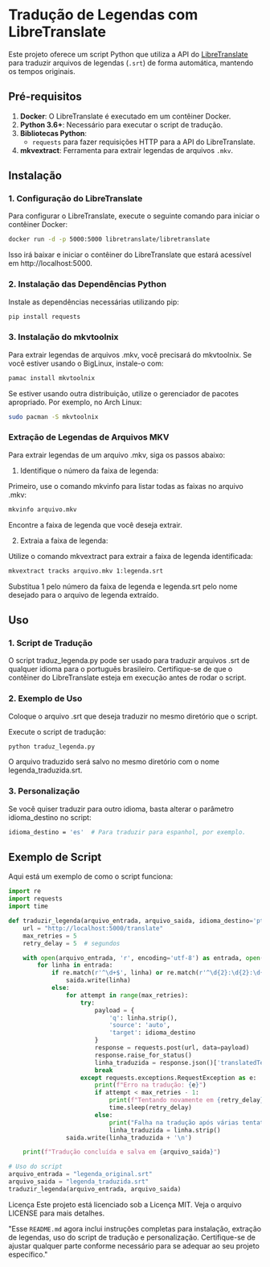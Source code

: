 # Tradução de Legendas com LibreTranslate

Este projeto oferece um script Python que utiliza a API do [LibreTranslate](https://libretranslate.com/) para traduzir arquivos de legendas (`.srt`) de forma automática, mantendo os tempos originais.

## Pré-requisitos

1. **Docker**: O LibreTranslate é executado em um contêiner Docker.
2. **Python 3.6+**: Necessário para executar o script de tradução.
3. **Bibliotecas Python**: 
   - `requests` para fazer requisições HTTP para a API do LibreTranslate.
4. **mkvextract**: Ferramenta para extrair legendas de arquivos `.mkv`.

## Instalação

### 1. Configuração do LibreTranslate

Para configurar o LibreTranslate, execute o seguinte comando para iniciar o contêiner Docker:

```bash
docker run -d -p 5000:5000 libretranslate/libretranslate
```
Isso irá baixar e iniciar o contêiner do LibreTranslate que estará acessível em http://localhost:5000.

### 2. Instalação das Dependências Python

Instale as dependências necessárias utilizando pip:

```bash
pip install requests
```

### 3. Instalação do mkvtoolnix

Para extrair legendas de arquivos .mkv, você precisará do mkvtoolnix. Se você estiver usando o BigLinux, instale-o com:

```bash
pamac install mkvtoolnix
```

Se estiver usando outra distribuição, utilize o gerenciador de pacotes apropriado. Por exemplo, no Arch Linux:

```bash
sudo pacman -S mkvtoolnix
```

### Extração de Legendas de Arquivos MKV

Para extrair legendas de um arquivo .mkv, siga os passos abaixo:

1. Identifique o número da faixa de legenda:

Primeiro, use o comando mkvinfo para listar todas as faixas no arquivo .mkv:

```bash
mkvinfo arquivo.mkv
```

Encontre a faixa de legenda que você deseja extrair.

2. Extraia a faixa de legenda:

Utilize o comando mkvextract para extrair a faixa de legenda identificada:
```bash
mkvextract tracks arquivo.mkv 1:legenda.srt
```

Substitua 1 pelo número da faixa de legenda e legenda.srt pelo nome desejado para o arquivo de legenda extraído.

## Uso
### 1. Script de Tradução
O script traduz_legenda.py pode ser usado para traduzir arquivos .srt de qualquer idioma para o português brasileiro. Certifique-se de que o contêiner do LibreTranslate esteja em execução antes de rodar o script.

### 2. Exemplo de Uso
Coloque o arquivo .srt que deseja traduzir no mesmo diretório que o script.

Execute o script de tradução:

```bash
python traduz_legenda.py
```

O arquivo traduzido será salvo no mesmo diretório com o nome legenda_traduzida.srt.

### 3. Personalização
Se você quiser traduzir para outro idioma, basta alterar o parâmetro idioma_destino no script:

```bash
idioma_destino = 'es'  # Para traduzir para espanhol, por exemplo.
```

## Exemplo de Script

Aqui está um exemplo de como o script funciona:

```python
import re
import requests
import time

def traduzir_legenda(arquivo_entrada, arquivo_saida, idioma_destino='pt'):
    url = "http://localhost:5000/translate"
    max_retries = 5
    retry_delay = 5  # segundos

    with open(arquivo_entrada, 'r', encoding='utf-8') as entrada, open(arquivo_saida, 'w', encoding='utf-8') as saida:
        for linha in entrada:
            if re.match(r'^\d+$', linha) or re.match(r'^\d{2}:\d{2}:\d{2},\d{3} --> \d{2}:\d{2}:\d{2},\d{3}$', linha):
                saida.write(linha)
            else:
                for attempt in range(max_retries):
                    try:
                        payload = {
                            'q': linha.strip(),
                            'source': 'auto',
                            'target': idioma_destino
                        }
                        response = requests.post(url, data=payload)
                        response.raise_for_status()
                        linha_traduzida = response.json()['translatedText']
                        break
                    except requests.exceptions.RequestException as e:
                        print(f"Erro na tradução: {e}")
                        if attempt < max_retries - 1:
                            print(f"Tentando novamente em {retry_delay} segundos...")
                            time.sleep(retry_delay)
                        else:
                            print("Falha na tradução após várias tentativas. Usando a linha original.")
                            linha_traduzida = linha.strip()
                saida.write(linha_traduzida + '\n')

    print(f"Tradução concluída e salva em {arquivo_saida}")

# Uso do script
arquivo_entrada = "legenda_original.srt"
arquivo_saida = "legenda_traduzida.srt"
traduzir_legenda(arquivo_entrada, arquivo_saida)

```

Licença
Este projeto está licenciado sob a Licença MIT. Veja o arquivo LICENSE para mais detalhes.

"Esse `README.md` agora inclui instruções completas para instalação, extração de legendas, uso do script de tradução e personalização. Certifique-se de ajustar qualquer parte conforme necessário para se adequar ao seu projeto específico."
